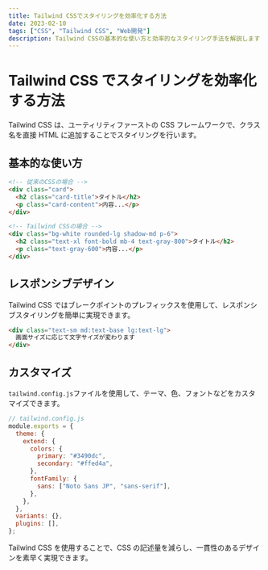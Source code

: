 ```yaml
---
title: Tailwind CSSでスタイリングを効率化する方法
date: 2023-02-10
tags: ["CSS", "Tailwind CSS", "Web開発"]
description: Tailwind CSSの基本的な使い方と効率的なスタイリング手法を解説します
---
```


# Tailwind CSS でスタイリングを効率化する方法

Tailwind CSS は、ユーティリティファーストの CSS フレームワークで、クラス名を直接 HTML に追加することでスタイリングを行います。

## 基本的な使い方

```html
<!-- 従来のCSSの場合 -->
<div class="card">
  <h2 class="card-title">タイトル</h2>
  <p class="card-content">内容...</p>
</div>

<!-- Tailwind CSSの場合 -->
<div class="bg-white rounded-lg shadow-md p-6">
  <h2 class="text-xl font-bold mb-4 text-gray-800">タイトル</h2>
  <p class="text-gray-600">内容...</p>
</div>
```

## レスポンシブデザイン

Tailwind CSS ではブレークポイントのプレフィックスを使用して、レスポンシブスタイリングを簡単に実現できます。

```html
<div class="text-sm md:text-base lg:text-lg">
  画面サイズに応じて文字サイズが変わります
</div>
```

## カスタマイズ

`tailwind.config.js`ファイルを使用して、テーマ、色、フォントなどをカスタマイズできます。

```javascript
// tailwind.config.js
module.exports = {
  theme: {
    extend: {
      colors: {
        primary: "#3490dc",
        secondary: "#ffed4a",
      },
      fontFamily: {
        sans: ["Noto Sans JP", "sans-serif"],
      },
    },
  },
  variants: {},
  plugins: [],
};
```

Tailwind CSS を使用することで、CSS の記述量を減らし、一貫性のあるデザインを素早く実現できます。
